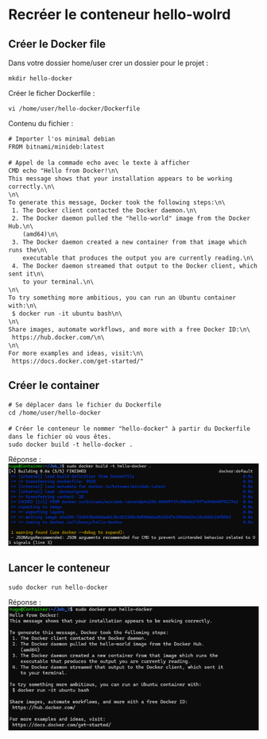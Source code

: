 # Recréer le conteneur hello-wolrd
## Créer le Docker file
Dans votre dossier home/user crer un dossier pour le projet :
```
mkdir hello-docker
```
Créer le ficher Dockerfile :
```
vi /home/user/hello-docker/Dockerfile
```
Contenu du fichier :
```
# Importer l'os minimal debian
FROM bitnami/minideb:latest

# Appel de la commade echo avec le texte à afficher
CMD echo "Hello from Docker!\n\
This message shows that your installation appears to be working correctly.\n\
\n\
To generate this message, Docker took the following steps:\n\
 1. The Docker client contacted the Docker daemon.\n\
 2. The Docker daemon pulled the "hello-world" image from the Docker Hub.\n\
    (amd64)\n\
 3. The Docker daemon created a new container from that image which runs the\n\
    executable that produces the output you are currently reading.\n\
 4. The Docker daemon streamed that output to the Docker client, which sent it\n\
    to your terminal.\n\
\n\
To try something more ambitious, you can run an Ubuntu container with:\n\
 $ docker run -it ubuntu bash\n\
\n\
Share images, automate workflows, and more with a free Docker ID:\n\
 https://hub.docker.com/\n\
\n\
For more examples and ideas, visit:\n\
 https://docs.docker.com/get-started/"
 ```
## Créer le container
```
# Se déplacer dans le fichier du Dockerfile
cd /home/user/hello-docker

# Créer le conteneur le nommer "hello-docker" à partir du Dockerfile dans le fichier où vous êtes.
sudo docker build -t hello-docker .
```
Réponse :
![alt text](image.png)
## Lancer le conteneur
```
sudo docker run hello-docker
```
Réponse :
![alt text](image-1.png)
